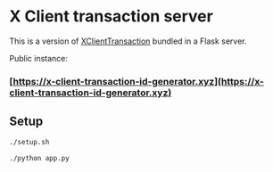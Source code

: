 # X Client transaction server

This is a version of [XClientTransaction](https://github.com/iSarabjitDhiman/XClientTransaction/)
bundled in a Flask server.

Public instance:

### [https://x-client-transaction-id-generator.xyz](https://x-client-transaction-id-generator.xyz)

## Setup

```bash
./setup.sh
```

```bash
./python app.py
```